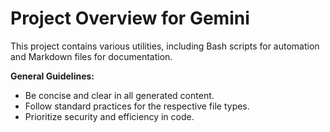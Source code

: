 # Project Overview for Gemini

This project contains various utilities, including Bash scripts for automation and Markdown files for documentation.

**General Guidelines:**
- Be concise and clear in all generated content.
- Follow standard practices for the respective file types.
- Prioritize security and efficiency in code.
